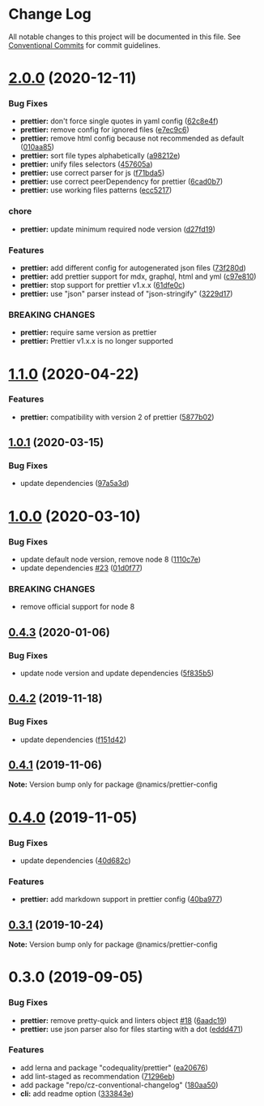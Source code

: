 # Change Log

All notable changes to this project will be documented in this file.
See [Conventional Commits](https://conventionalcommits.org) for commit guidelines.

# [2.0.0](https://github.com/merkle-open/frontend-defaults/compare/@namics/prettier-config@1.1.0...@namics/prettier-config@2.0.0) (2020-12-11)


### Bug Fixes

* **prettier:** don't force single quotes in yaml config ([62c8e4f](https://github.com/merkle-open/frontend-defaults/commit/62c8e4f1ef93c9fa63ead569eab69f55235a8371))
* **prettier:** remove config for ignored files ([e7ec9c6](https://github.com/merkle-open/frontend-defaults/commit/e7ec9c61530a7fc41d375c8e6ca70c25fa0bbb78))
* **prettier:** remove html config  because not recommended as default ([010aa85](https://github.com/merkle-open/frontend-defaults/commit/010aa85f58a8be7cac3f392a8b55408bd9cb54e6))
* **prettier:** sort file types alphabetically ([a98212e](https://github.com/merkle-open/frontend-defaults/commit/a98212e8e67123ec388b1af6c630d86899a10bab))
* **prettier:** unify files selectors ([457605a](https://github.com/merkle-open/frontend-defaults/commit/457605acf7c5fac9dc2582c73aba6e2f48195526))
* **prettier:** use correct parser for js ([f71bda5](https://github.com/merkle-open/frontend-defaults/commit/f71bda516e7c44c8033070b0cc3655227697ad1b))
* **prettier:** use correct peerDependency for prettier ([6cad0b7](https://github.com/merkle-open/frontend-defaults/commit/6cad0b7ca7c4f9b0a5cdb039822a0aaf9eccefdc))
* **prettier:** use working files patterns ([ecc5217](https://github.com/merkle-open/frontend-defaults/commit/ecc5217c4a9768e93290fa7b021e39c4159df62f))


### chore

* **prettier:** update minimum required node version ([d27fd19](https://github.com/merkle-open/frontend-defaults/commit/d27fd1990c722cf98f6388831192388950a1cd4a))


### Features

* **prettier:** add different config for autogenerated json files ([73f280d](https://github.com/merkle-open/frontend-defaults/commit/73f280d5d5c1a3df68f79915213f9945835ff37e))
* **prettier:** add prettier support for mdx, graphql, html and yml ([c97e810](https://github.com/merkle-open/frontend-defaults/commit/c97e810ef092d35f715fbc5139aaa8118d439b2e))
* **prettier:** stop support for prettier v1.x.x ([61dfe0c](https://github.com/merkle-open/frontend-defaults/commit/61dfe0c02689d026bad7052991c0a2252cde9eb6))
* **prettier:** use "json" parser instead of "json-stringify" ([3229d17](https://github.com/merkle-open/frontend-defaults/commit/3229d1769c792caeabd23b3b2afc47255d7a4de5))


### BREAKING CHANGES

* **prettier:** require same version as prettier
* **prettier:** Prettier v1.x.x is no longer supported





# [1.1.0](https://github.com/merkle-open/frontend-defaults/compare/@namics/prettier-config@1.0.1...@namics/prettier-config@1.1.0) (2020-04-22)


### Features

* **prettier:** compatibility with version 2 of prettier ([5877b02](https://github.com/merkle-open/frontend-defaults/commit/5877b027b4695b059f18571adf823c09aec72967))






## [1.0.1](https://github.com/merkle-open/frontend-defaults/compare/@namics/prettier-config@1.0.0...@namics/prettier-config@1.0.1) (2020-03-15)


### Bug Fixes

* update dependencies ([97a5a3d](https://github.com/merkle-open/frontend-defaults/commit/97a5a3deb08b5772d56e94d9e4d4aa8a33562c57))





# [1.0.0](https://github.com/merkle-open/frontend-defaults/compare/@namics/prettier-config@0.4.3...@namics/prettier-config@1.0.0) (2020-03-10)


### Bug Fixes

* update default node version, remove node 8 ([1110c7e](https://github.com/merkle-open/frontend-defaults/commit/1110c7e6d66620a192dd29893df9b049ac435a59))
* update dependencies [#23](https://github.com/merkle-open/frontend-defaults/issues/23) ([01d0f77](https://github.com/merkle-open/frontend-defaults/commit/01d0f77ced8013e856b61d603ad1e2bf187d4845))


### BREAKING CHANGES

* remove official support for node 8






## [0.4.3](https://github.com/merkle-open/frontend-defaults/compare/@namics/prettier-config@0.4.2...@namics/prettier-config@0.4.3) (2020-01-06)


### Bug Fixes

* update node version and update dependencies ([5f835b5](https://github.com/merkle-open/frontend-defaults/commit/5f835b5a690d57177d0e18d0fc4c6644adba8d2e))





## [0.4.2](https://github.com/merkle-open/frontend-defaults/compare/@namics/prettier-config@0.4.1...@namics/prettier-config@0.4.2) (2019-11-18)


### Bug Fixes

* update dependencies ([f151d42](https://github.com/merkle-open/frontend-defaults/commit/f151d4275056f78a59d0f992b5fcb17489244027))





## [0.4.1](https://github.com/merkle-open/frontend-defaults/compare/@namics/prettier-config@0.4.0...@namics/prettier-config@0.4.1) (2019-11-06)

**Note:** Version bump only for package @namics/prettier-config

# [0.4.0](https://github.com/merkle-open/frontend-defaults/compare/@namics/prettier-config@0.3.1...@namics/prettier-config@0.4.0) (2019-11-05)

### Bug Fixes

-   update dependencies ([40d682c](https://github.com/merkle-open/frontend-defaults/commit/40d682c7f67ed7990295c171b6898b74a52ebb70))

### Features

-   **prettier:** add markdown support in prettier config ([40ba977](https://github.com/merkle-open/frontend-defaults/commit/40ba977826554ec1287cea27ffb7d19b32c7b087))

## [0.3.1](https://github.com/merkle-open/frontend-defaults/compare/@namics/prettier-config@0.3.0...@namics/prettier-config@0.3.1) (2019-10-24)

**Note:** Version bump only for package @namics/prettier-config

# 0.3.0 (2019-09-05)

### Bug Fixes

-   **prettier:** remove pretty-quick and linters object [#18](https://github.com/merkle-open/frontend-defaults/issues/18) ([6aadc19](https://github.com/merkle-open/frontend-defaults/commit/6aadc19))
-   **prettier:** use json parser also for files starting with a dot ([eddd471](https://github.com/merkle-open/frontend-defaults/commit/eddd471))

### Features

-   add lerna and package "codequality/prettier" ([ea20676](https://github.com/merkle-open/frontend-defaults/commit/ea20676))
-   add lint-staged as recommendation ([71296eb](https://github.com/merkle-open/frontend-defaults/commit/71296eb))
-   add package "repo/cz-conventional-changelog" ([180aa50](https://github.com/merkle-open/frontend-defaults/commit/180aa50))
-   **cli:** add readme option ([333843e](https://github.com/merkle-open/frontend-defaults/commit/333843e))
